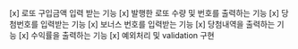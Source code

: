 [x] 로또 구입금액 입력 받는 기능
[x] 발행한 로또 수량 및 번호를 출력하는 기능
[x] 당첨번호를 입력받는 기능
[x] 보너스 번호를 입력받는 기능
[x] 당첨내역을 출력하는 기능
[x] 수익률을 출력하는 기능
[x] 예외처리 및 validation 구현

